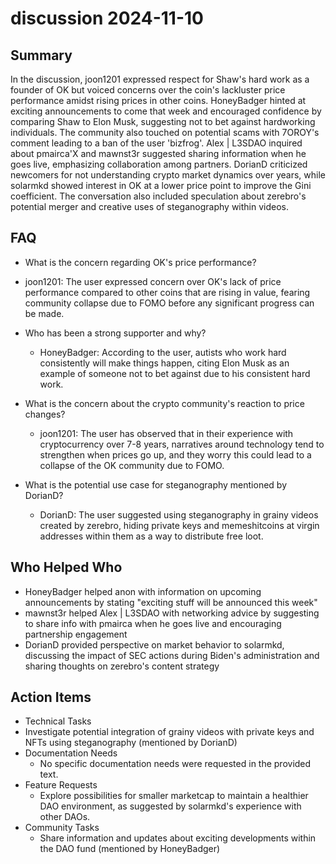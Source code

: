 # discussion 2024-11-10

## Summary
 In the discussion, joon1201 expressed respect for Shaw's hard work as a founder of OK but voiced concerns over the coin's lackluster price performance amidst rising prices in other coins. HoneyBadger hinted at exciting announcements to come that week and encouraged confidence by comparing Shaw to Elon Musk, suggesting not to bet against hardworking individuals. The community also touched on potential scams with 7OROY's comment leading to a ban of the user 'bizfrog'. Alex | L3SDAO inquired about pmairca'X and mawnst3r suggested sharing information when he goes live, emphasizing collaboration among partners. DorianD criticized newcomers for not understanding crypto market dynamics over years, while solarmkd showed interest in OK at a lower price point to improve the Gini coefficient. The conversation also included speculation about zerebro's potential merger and creative uses of steganography within videos.

## FAQ
 - What is the concern regarding OK's price performance?
  - joon1201: The user expressed concern over OK's lack of price performance compared to other coins that are rising in value, fearing community collapse due to FOMO before any significant progress can be made.

- Who has been a strong supporter and why?
  - HoneyBadger: According to the user, autists who work hard consistently will make things happen, citing Elon Musk as an example of someone not to bet against due to his consistent hard work.

- What is the concern about the crypto community's reaction to price changes?
  - joon1201: The user has observed that in their experience with cryptocurrency over 7-8 years, narratives around technology tend to strengthen when prices go up, and they worry this could lead to a collapse of the OK community due to FOMO.

- What is the potential use case for steganography mentioned by DorianD?
  - DorianD: The user suggested using steganography in grainy videos created by zerebro, hiding private keys and memeshitcoins at virgin addresses within them as a way to distribute free loot.

## Who Helped Who
 - HoneyBadger helped anon with information on upcoming announcements by stating "exciting stuff will be announced this week"
- mawnst3r helped Alex | L3SDAO with networking advice by suggesting to share info with pmairca when he goes live and encouraging partnership engagement
- DorianD provided perspective on market behavior to solarmkd, discussing the impact of SEC actions during Biden's administration and sharing thoughts on zerebro's content strategy

## Action Items
 - Technical Tasks
  - Investigate potential integration of grainy videos with private keys and NFTs using steganography (mentioned by DorianD)
- Documentation Needs
  - No specific documentation needs were requested in the provided text.
- Feature Requests
  - Explore possibilities for smaller marketcap to maintain a healthier DAO environment, as suggested by solarmkd's experience with other DAOs.
- Community Tasks
  - Share information and updates about exciting developments within the DAO fund (mentioned by HoneyBadger)

